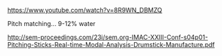 https://www.youtube.com/watch?v=8R9WN_DBMZQ

Pitch matching...
9-12% water

http://sem-proceedings.com/23i/sem.org-IMAC-XXIII-Conf-s04p01-Pitching-Sticks-Real-time-Modal-Analysis-Drumstick-Manufacture.pdf
